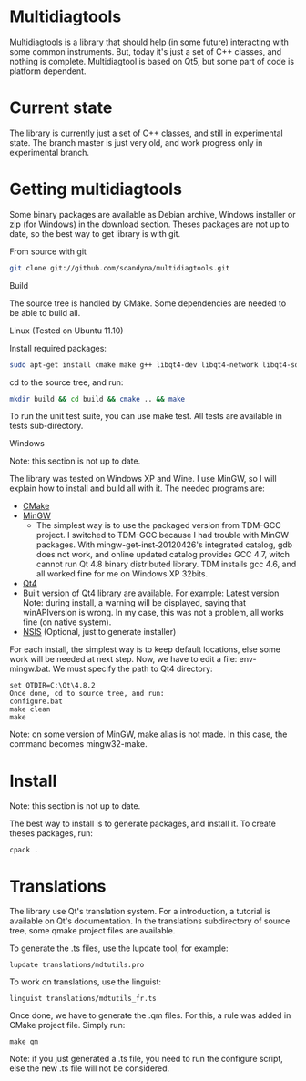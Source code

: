 Multidiagtools
==============

Multidiagtools is a library that should help (in some future) interacting with some common instruments.
But, today it's just a set of C++ classes, and nothing is complete. Multidiagtool is based on Qt5, but some part of code is platform dependent.

Current state
=============

The library is currently just a set of C++ classes, and still in experimental state.
The branch master is just very old, and work progress only in experimental branch.

Getting multidiagtools
======================

Some binary packages are available as Debian archive, Windows installer or zip (for Windows) in the download section.
Theses packages are not up to date, so the best way to get library is with git.

From source with git

```bash
git clone git://github.com/scandyna/multidiagtools.git
```

Build

The source tree is handled by CMake. Some dependencies are needed to be able to build all.

Linux (Tested on Ubuntu 11.10)

Install required packages:

```bash
sudo apt-get install cmake make g++ libqt4-dev libqt4-network libqt4-sql libqt4-sql-mysql libqt4-sql-sqlite
```
cd to the source tree, and run:

```bash
mkdir build && cd build && cmake .. && make
```
To run the unit test suite, you can use make test. All tests are available in tests sub-directory.

Windows

Note: this section is not up to date.

The library was tested on Windows XP and Wine. I use MinGW, so I will explain how to install and build all with it. The needed programs are:

* [CMake](http://www.cmake.org) 
* [MinGW](http://www.mingw.org)
  *  The simplest way is to use the packaged version from TDM-GCC project. I switched to TDM-GCC because I had trouble with MinGW packages. With mingw-get-inst-20120426's integrated catalog, gdb does not work, and online updated catalog provides GCC 4.7, witch cannot run Qt 4.8 binary distributed library. TDM installs gcc 4.6, and all worked fine for me on Windows XP 32bits.
*  [Qt4](http://qt-project.org/downloads)
  *  Built version of Qt4 library are available. For example: Latest version Note: during install, a warning will be displayed, saying that winAPIversion is wrong. In my case, this was not a problem, all works fine (on native system).
*  [NSIS](http://nsis.sourceforge.net/Download) (Optional, just to generate installer)

For each install, the simplest way is to keep default locations, else some work will be needed at next step.
Now, we have to edit a file: env-mingw.bat. We must specify the path to Qt4 directory:

```
set QTDIR=C:\Qt\4.8.2
Once done, cd to source tree, and run:
configure.bat
make clean
make
```

Note: on some version of MinGW, make alias is not made. In this case, the command becomes mingw32-make.

Install
=======

Note: this section is not up to date.

The best way to install is to generate packages, and install it. To create theses packages, run:

```
cpack .
```

Translations
============

The library use Qt's translation system. For a introduction, a tutorial is available on Qt's documentation.
In the translations subdirectory of source tree, some qmake project files are available.

To generate the .ts files, use the lupdate tool, for example:

```
lupdate translations/mdtutils.pro
```

To work on translations, use the linguist:

```
linguist translations/mdtutils_fr.ts
```

Once done, we have to generate the .qm files. For this, a rule was added in CMake project file. Simply run:

```
make qm
```
Note: if you just generated a .ts file, you need to run the configure script, else the new .ts file will not be considered.

